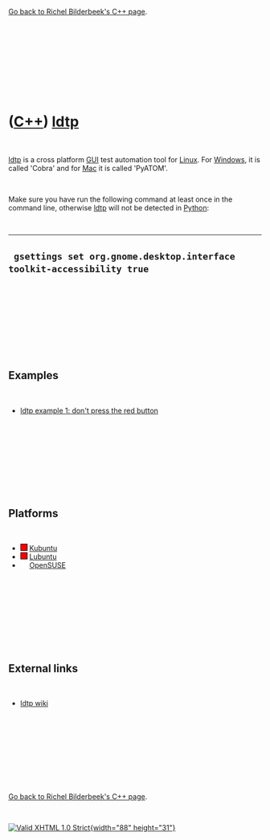 

[Go back to Richel Bilderbeek's C++ page](Cpp.htm).

 

 

 

 

 

([C++](Cpp.htm)) [ldtp](CppLdtp.htm)
====================================

 

[ldtp](CppLdtp.htm) is a cross platform [GUI](CppGui.htm) test
automation tool for [Linux](CppLinux.htm). For
[Windows](CppWindows.htm), it is called 'Cobra' and for
[Mac](CppMac.htm) it is called 'PyATOM'.

 

Make sure you have run the following command at least once in the
command line, otherwise [ldtp](CppLdtp.htm) will not be detected in
[Python](CppPython.htm):

 

  -------------------------------------------------------------------------
  ` gsettings set org.gnome.desktop.interface toolkit-accessibility true`
  -------------------------------------------------------------------------

 

 

 

 

 

Examples
--------

 

-   [ldtp example 1: don't press the red button](CppLdtpExample1.htm)

 

 

 

 

 

Platforms
---------

 

-   ![FAIL](PicRed.png) [Kubuntu](CppKubuntu.htm)
-   ![FAIL](PicRed.png) [Lubuntu](CppLubuntu.htm)
-   ![TODO](PicSpacer.png) [OpenSUSE](CppOpenSUSE.htm)

 

 

 

 

 

External links
--------------

 

-   [ldtp wiki](http://ldtp.freedesktop.org/wiki/)

 

 

 

 

 

[Go back to Richel Bilderbeek's C++ page](Cpp.htm).



 

[![Valid XHTML 1.0 Strict](valid-xhtml10.png){width="88"
height="31"}](http://validator.w3.org/check?uri=referer)
